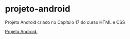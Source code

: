 # projeto-android
Projeto Android criado no Capítulo 17 do curso HTML e CSS

<a href="https://arthurdays.github.io/projeto-android/index.html">Projeto Android.
</a>